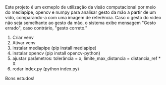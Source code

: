 Este projeto é um exmeplo de utilização da visão computacional por meio do mediapipe, opencv e numpy para analisar gesto da mão a partir de um vído, comparando-a com uma imagem de referência.
Caso o gesto do vídeo não seja semelhante ao gesto da mão, o sistema exibe mensagem "Gesto errado", caso contrário, "gesto correto."

1) Criar venv
2) Ativar venv
3) instalar mediapipe (pip install mediapipe)
4) instalar opencv (pip install opencv-python)
5) ajustar parâmetros: tolerância = x, limite_max_distancia = distancia_ref * X
6) rodar index.py (python index.py)

Bons estudos!
